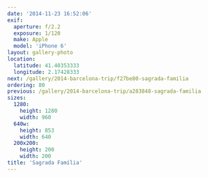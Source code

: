 ```yaml
---
date: '2014-11-23 16:52:06'
exif:
  aperture: f/2.2
  exposure: 1/120
  make: Apple
  model: 'iPhone 6'
layout: gallery-photo
location:
  latitude: 41.40353333
  longitude: 2.17428333
next: /gallery/2014-barcelona-trip/f27be80-sagrada-familia
ordering: 80
previous: /gallery/2014-barcelona-trip/a283848-sagrada-familia
sizes:
  1280:
    height: 1280
    width: 960
  640w:
    height: 853
    width: 640
  200x200:
    height: 200
    width: 200
title: 'Sagrada Família'
---
```

